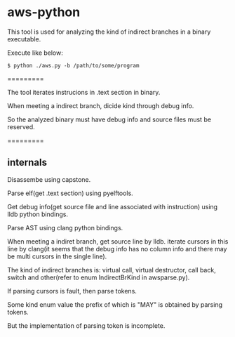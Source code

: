 # aws-python

This tool is used for analyzing the kind of indirect branches in a binary executable.

Execute like below:

    $ python ./aws.py -b /path/to/some/program


=========

The tool iterates instrucions in .text section in binary.

When meeting a indirect branch, dicide kind through debug info.

So the analyzed binary must have debug info and source files must be reserved.

=========

## internals

Disassembe using capstone.

Parse elf(get .text section) using pyelftools.

Get debug info(get source file and line associated with instruction) using lldb python bindings.

Parse AST using clang python bindings.

When meeting a indiret branch, get source line by lldb. iterate cursors in this line by clang(it seems that the debug info has no column info and there may be multi cursors in the single line).

The kind of indirect branches is: virtual call, virtual destructor, call back, switch and other(refer to enum IndirectBrKind in awsparse.py).

If parsing cursors is fault, then parse tokens.

Some kind enum value the prefix of which is "MAY" is obtained by parsing tokens.

But the implementation of parsing token is incomplete.
